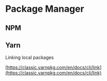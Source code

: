 # Package Manager

## NPM

## Yarn 

Linking local packages 

[https://classic.yarnpkg.com/en/docs/cli/link](https://classic.yarnpkg.com/en/docs/cli/link)